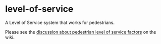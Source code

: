level-of-service
================

A Level of Service system that works for pedestrians.

Please see the [discussion about pedestrian level of service factors](https://github.com/OregonWalks/level-of-service/wiki/Pedestrian-Level-of-Service-Factors-Discussion) on the wiki.
